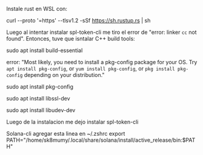 Instale rust en WSL con:

curl --proto '=https' --tlsv1.2 -sSf https://sh.rustup.rs | sh

Luego al intentar instalar spl-token-cli me tiro el error de "error: linker `cc` not found". Entonces, tuve que isntalar C++ build tools:

sudo apt install build-essential


error: "Most likely, you need to install a pkg-config package for your OS.
  Try `apt install pkg-config`, or `yum install pkg-config`,
  or `pkg install pkg-config` depending on your distribution."

sudo apt install pkg-config

sudo apt install libssl-dev

sudo apt install libudev-dev

Luego de la instalacion me dejo instalar spl-token-cli



Solana-cli
agregar esta linea en ~/.zshrc
export PATH="/home/sk8mumy/.local/share/solana/install/active_release/bin:$PATH"

